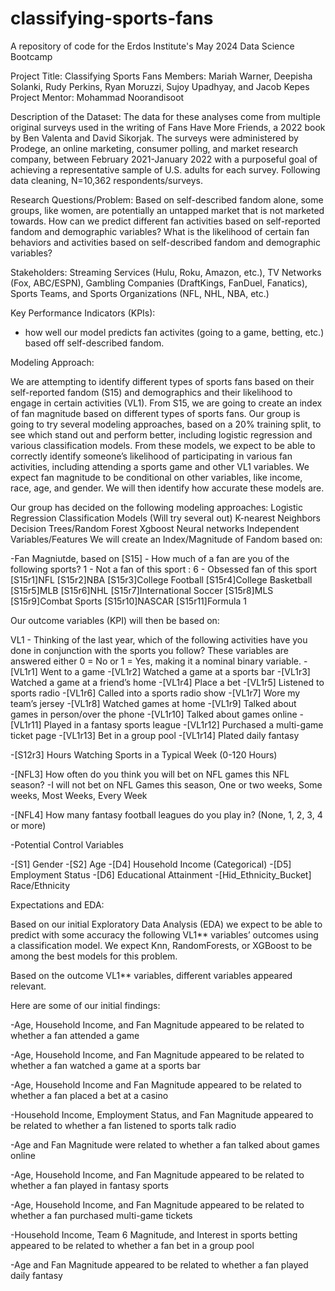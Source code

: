 # classifying-sports-fans

A repository of code for the Erdos Institute's May 2024 Data Science Bootcamp

Project Title: Classifying Sports Fans
Members: Mariah Warner, Deepisha Solanki, Rudy Perkins, Ryan Moruzzi, Sujoy Upadhyay, and Jacob Kepes
Project Mentor: Mohammad Noorandisoot

Description of the Dataset: The data for these analyses come from multiple original surveys used in the writing of Fans Have More Friends, a 2022 book by Ben Valenta and David Sikorjak. The surveys were administered by Prodege, an online marketing, consumer polling, and market research company, between February 2021-January 2022 with a purposeful goal of achieving a representative sample of U.S. adults for each survey. Following data cleaning, N=10,362 respondents/surveys.

Research Questions/Problem: Based on self-described fandom alone, some groups, like women, are potentially an untapped market that is not marketed towards. How can we predict different fan activities based on self-reported fandom and demographic variables? What is the likelihood of certain fan behaviors and activities based on self-described fandom and demographic variables? 

Stakeholders: Streaming Services (Hulu, Roku, Amazon, etc.), TV Networks (Fox, ABC/ESPN), Gambling Companies (DraftKings, FanDuel, Fanatics), Sports Teams, and Sports Organizations (NFL, NHL, NBA, etc.) 

Key Performance Indicators (KPIs):

- how well our model predicts fan activites (going to a game, betting, etc.) based off self-described fandom. 


Modeling Approach:

We are attempting to identify different types of sports fans based on their self-reported fandom (S15) and demographics and their likelihood to engage in certain activities (VL1). From S15, we are going to create an index of fan magnitude based on different types of sports fans. Our group is going to try several modeling approaches, based on a 20% training split, to see which stand out and perform better, including logistic regression and various classification models. From these models, we expect to be able to correctly identify someone’s likelihood of participating in various fan activities, including attending a sports game and other VL1 variables. We expect fan magnitude to be conditional on other variables, like income, race, age, and gender. We will then identify how accurate these models are.

Our group has decided on the following modeling approaches:
Logistic Regression
Classification Models (Will try several out)
K-nearest Neighbors
Decision Trees/Random Forest
Xgboost
Neural networks
Independent Variables/Features
We will create an Index/Magnitude of Fandom based on:

-Fan Magniutde, based on [S15] - How much of a fan are you of the following sports?
1 - Not a fan of this sport : 6 - Obsessed fan of this sport
[S15r1]NFL
[S15r2]NBA
[S15r3]College Football
[S15r4]College Basketball
[S15r5]MLB
[S15r6]NHL
[S15r7]International Soccer
[S15r8]MLS
[S15r9]Combat Sports
[S15r10]NASCAR
[S15r11]Formula 1

Our outcome variables (KPI) will then be based on:

VL1 - Thinking of the last year, which of the following activities have you done in conjunction with the sports you follow? These variables are answered either 0 = No or 1 =  Yes, making it a nominal binary variable.
-[VL1r1] Went to a game 
-[VL1r2] Watched a game at a sports bar
-[VL1r3] Watched a game at a friend’s home
-[VL1r4] Place a bet
-[VL1r5] Listened to sports radio
-[VL1r6] Called into a sports radio show
-[VL1r7] Wore my team’s jersey
-[VL1r8] Watched games at home
-[VL1r9] Talked about games in person/over the phone
-[VL1r10] Talked about games online
-[VL1r11] Played in a fantasy sports league
-[VL1r12] Purchased a multi-game ticket page
-[VL1r13] Bet in a group pool
-[VL1r14] Plated daily fantasy

-[S12r3] Hours Watching Sports in a Typical Week (0-120 Hours)

-[NFL3] How often do you think you will bet on NFL games this NFL season?
-I will not bet on NFL Games this season, One or two weeks, Some weeks, Most Weeks, Every Week

-[NFL4] How many fantasy football leagues do you play in? (None, 1, 2, 3, 4 or more)

-Potential Control Variables 

-[S1] Gender
-[S2]  Age
-[D4] Household Income (Categorical)
-[D5]  Employment Status
-[D6]  Educational Attainment
-[Hid_Ethnicity_Bucket] Race/Ethnicity



Expectations and EDA:

Based on our initial Exploratory Data Analysis (EDA) we expect to be able to predict with some accuracy the following VL1** variables’ outcomes using a classification model. We expect Knn, RandomForests, or XGBoost to be among the best models for this problem. 

Based on the outcome VL1** variables, different variables appeared relevant. 

Here are some of our initial findings:

-Age, Household Income, and Fan Magnitude appeared to be related to whether a fan attended a game

-Age, Household Income, and Fan Magnitude appeared to be related to whether a fan watched a game at a sports bar

-Age, Household Income and Fan Magnitude appeared to be related to whether a fan placed a bet at a casino

-Household Income, Employment Status, and Fan Magnitude appeared to be related to whether a fan listened to sports talk radio

-Age and Fan Magnitude were related to whether a fan talked about games online

-Age, Household Income, and Fan Magnitude appeared to be related to whether a fan played in fantasy sports

-Age, Household Income, and Fan Magnitude appeared to be related to whether a fan purchased multi-game tickets

-Household Income, Team 6 Magnitude, and Interest in sports betting appeared to be related to whether a fan bet in a group pool

-Age and Fan Magnitude appeared to be related to whether a fan played daily fantasy




